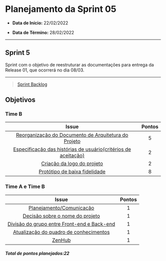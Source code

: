 # Planejamento da Sprint 05

- **Data de Início:** 22/02/2022

- **Data de Término:** 28/02/2022

---

## Sprint 5

Sprint com o objetivo de reestruturar as documentações  para entrega da Release 01, que ocorrerá no dia 08/03. 

---

> [Sprint Backlog](https://github.com/fga-eps-mds/Tema-02/milestone/6)

## Objetivos


### Time B
Issue                                       | Pontos |
| :------------------------------------------------------------------------------: | :----: |
| [ Reorganização do Documento de Arquitetura do Projeto](https://github.com/fga-eps-mds/2021.2-Sigaa-Plus/issues/95) |   5    |
| [Especificação das histórias de usuário(critérios de aceitação)](https://github.com/fga-eps-mds/2021.2-Sigaa-Plus/issues/91) |    2   |
|               [Criação da logo do projeto](https://github.com/fga-eps-mds/Tema-02/issues/80)      |     2  |
|               [Protótipo de baixa fidelidade ](https://github.com/fga-eps-mds/Tema-02/issues/74)      |       8

### Time A e Time B
Issue                                       | Pontos |
| :------------------------------------------------------------------------------: | :----: |
| [ Planejamento/Comunicação](https://github.com/fga-eps-mds/Tema-02/issues/86) |  1   |
| [Decisão sobre o nome do projeto](https://github.com/fga-eps-mds/Tema-02/issues/82) |    1   |
|               [Divisão do grupo entre Front-end e Back-end](https://github.com/fga-eps-mds/Tema-02/issues/83)      |   1    |
|               [Atualização do quadro de conhecimentos](https://github.com/fga-eps-mds/Tema-02/issues/84)      |    1  |
|               [ZenHub](https://github.com/fga-eps-mds/Tema-02/issues/85)      |      1 |

<h4><i>Total de pontos planejados:22 </i></h4>